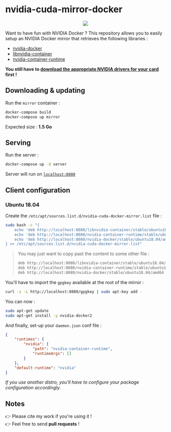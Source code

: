 # nvidia-cuda-mirror-docker

<p align="center">
    <a href="https://travis-ci.com/github/flavienbwk/nvidia-cuda-mirror-docker" target="_blank">
        <img src="https://travis-ci.com/flavienbwk/nvidia-cuda-mirror-docker.svg?branch=main&status=passed"/>
    </a>
</p>

Want to have fun with NVIDIA Docker ? This repository allows you to easily setup an NVIDIA Docker mirror that retrieves the following libraries :

- [nvidia-docker](https://github.com/NVIDIA/nvidia-docker)
- [libnvidia-container](https://github.com/NVIDIA/libnvidia-container)
- [nvidia-container-runtime](https://github.com/NVIDIA/nvidia-container-runtime)

**You still have to [download the appropriate NVIDIA drivers for your card](https://www.nvidia.com/Download/index.aspx) first !**

## Downloading & updating

Run the `mirror` container :

```bash
docker-compose build
docker-compose up mirror
```

Expected size : **1.5 Go**

## Serving

Run the server :

```bash
docker-compose up -d server
```

Server will run on [`localhost:8080`](http://localhost:8080)  

## Client configuration

### Ubuntu 18.04

Create the `/etc/apt/sources.list.d/nvidia-cuda-docker-mirror.list` file :

```bash
sudo bash -c "{
    echo 'deb http://localhost:8080/libnvidia-container/stable/ubuntu18.04/amd64 /'
    echo 'deb http://localhost:8080/nvidia-container-runtime/stable/ubuntu18.04/amd64 /'
    echo 'deb http://localhost:8080/nvidia-docker/stable/ubuntu18.04/amd64 /'
} >> /etc/apt/sources.list.d/nvidia-cuda-docker-mirror.list"
```

> You may just want to copy past the content to some other file :
> ```txt
> deb http://localhost:8080/libnvidia-container/stable/ubuntu18.04/amd64 /
> deb http://localhost:8080/nvidia-container-runtime/stable/ubuntu18.04/amd64 /
> deb http://localhost:8080/nvidia-docker/stable/ubuntu18.04/amd64 /
> ```

You'll have to import the `gpgkey` available at the root of the mirror :

```bash
curl -s -L http://localhost:8080/gpgkey | sudo apt-key add -
```

You can now :

```bash
sudo apt-get update
sudo apt-get install -y nvidia-docker2
```

And finally, set-up your `daemon.json` conf file :

```json
{
    "runtimes": {
        "nvidia": {
            "path": "nvidia-container-runtime",
            "runtimeArgs": []
        }
    },
    "default-runtime": "nvidia"
}
```

_If you use another distro, you'll have to configure your package configuration accordingly._

## Notes

:point_right: Please cite my work if you're using it !  
:point_right: Feel free to send **pull requests** !
